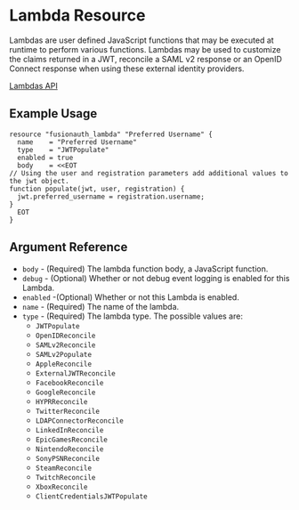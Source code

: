 # Lambda Resource

Lambdas are user defined JavaScript functions that may be executed at runtime to perform various functions. Lambdas may be used to customize the claims returned in a JWT, reconcile a SAML v2 response or an OpenID Connect response when using these external identity providers.

[Lambdas API](https://fusionauth.io/docs/v1/tech/apis/lambdas)

## Example Usage

```hcl
resource "fusionauth_lambda" "Preferred Username" {
  name    = "Preferred Username"
  type    = "JWTPopulate"
  enabled = true
  body    = <<EOT
// Using the user and registration parameters add additional values to the jwt object.
function populate(jwt, user, registration) {
  jwt.preferred_username = registration.username;
}
  EOT
}
```

## Argument Reference

* `body` - (Required) The lambda function body, a JavaScript function.
* `debug` - (Optional) Whether or not debug event logging is enabled for this Lambda.
* `enabled` -(Optional)  Whether or not this Lambda is enabled.
* `name` - (Required) The name of the lambda.
* `type` - (Required) The lambda type. The possible values are:
    - `JWTPopulate`
    - `OpenIDReconcile`
    - `SAMLv2Reconcile`
    - `SAMLv2Populate`
    - `AppleReconcile`
    - `ExternalJWTReconcile`
    - `FacebookReconcile`
    - `GoogleReconcile`
    - `HYPRReconcile`
    - `TwitterReconcile`
    - `LDAPConnectorReconcile`
    - `LinkedInReconcile`
    - `EpicGamesReconcile`
    - `NintendoReconcile`
    - `SonyPSNReconcile`
    - `SteamReconcile`
    - `TwitchReconcile`
    - `XboxReconcile`
    - `ClientCredentialsJWTPopulate`